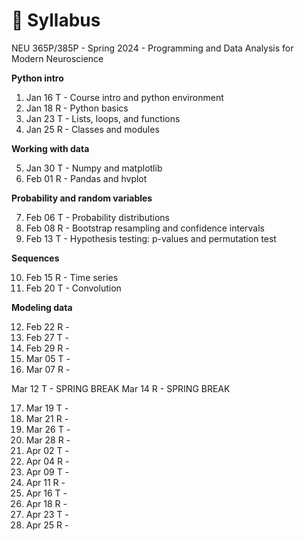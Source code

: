 # 🚧 Syllabus
NEU 365P/385P - Spring 2024 - Programming and Data Analysis for Modern Neuroscience

**Python intro**

1. Jan 16 T - Course intro and python environment
2. Jan 18 R - Python basics
3. Jan 23 T - Lists, loops, and functions
4. Jan 25 R - Classes and modules

**Working with data**

5. Jan 30 T - Numpy and matplotlib
6. Feb 01 R - Pandas and hvplot

**Probability and random variables**

7. Feb 06 T - Probability distributions
8. Feb 08 R - Bootstrap resampling and confidence intervals
9. Feb 13 T - Hypothesis testing: p-values and permutation test

**Sequences**

10. Feb 15 R - Time series
11. Feb 20 T - Convolution

**Modeling data**

12. Feb 22 R - 
13. Feb 27 T - 
14. Feb 29 R - 
15. Mar 05 T - 
16. Mar 07 R - 

Mar 12 T - SPRING BREAK
Mar 14 R - SPRING BREAK

17. Mar 19 T - 
18. Mar 21 R - 
19. Mar 26 T - 
20. Mar 28 R - 
21. Apr 02 T - 
22. Apr 04 R - 
23. Apr 09 T - 
24. Apr 11 R - 
25. Apr 16 T - 
26. Apr 18 R - 
27. Apr 23 T - 
28. Apr 25 R - 

